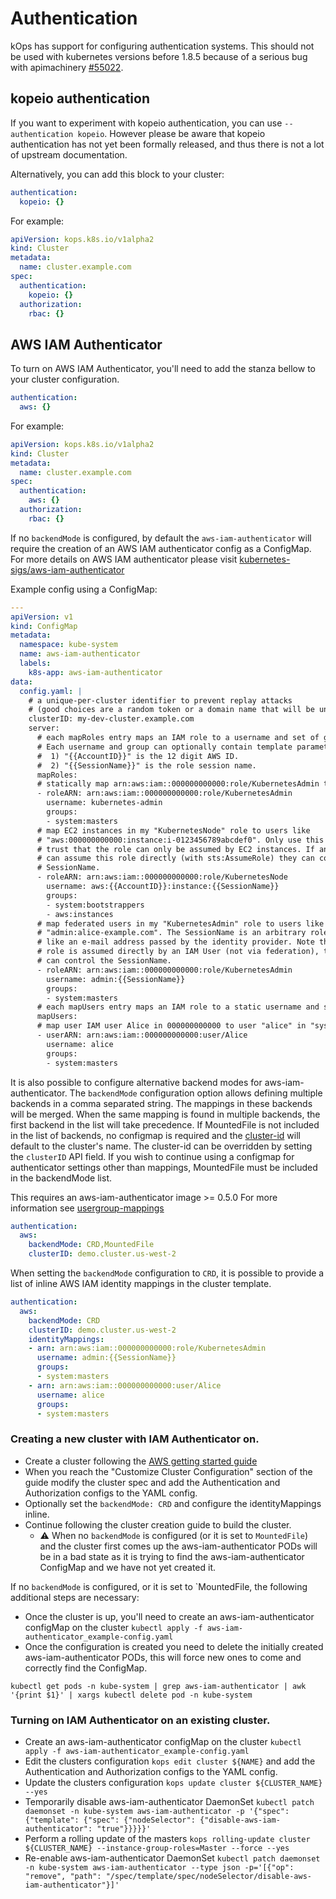 # Authentication

kOps has support for configuring authentication systems. This should not be used with kubernetes versions
before 1.8.5 because of a serious bug with apimachinery [#55022](https://github.com/kubernetes/kubernetes/issues/55022).

## kopeio authentication

If you want to experiment with kopeio authentication, you can use
`--authentication kopeio`. However please be aware that kopeio authentication
has not yet been formally released, and thus there is not a lot of upstream
documentation.

Alternatively, you can add this block to your cluster:

```yaml
authentication:
  kopeio: {}
```

For example:

```yaml
apiVersion: kops.k8s.io/v1alpha2
kind: Cluster
metadata:
  name: cluster.example.com
spec:
  authentication:
    kopeio: {}
  authorization:
    rbac: {}
```

## AWS IAM Authenticator

To turn on AWS IAM Authenticator, you'll need to add the stanza bellow
to your cluster configuration.

```yaml
authentication:
  aws: {}
```

For example:

```yaml
apiVersion: kops.k8s.io/v1alpha2
kind: Cluster
metadata:
  name: cluster.example.com
spec:
  authentication:
    aws: {}
  authorization:
    rbac: {}
```

If no `backendMode` is configured, by default the `aws-iam-authenticator` will require the creation of an AWS IAM authenticator config as a ConfigMap.
For more details on AWS IAM authenticator please visit [kubernetes-sigs/aws-iam-authenticator](https://github.com/kubernetes-sigs/aws-iam-authenticator)

Example config using a ConfigMap:

```yaml
---
apiVersion: v1
kind: ConfigMap
metadata:
  namespace: kube-system
  name: aws-iam-authenticator
  labels:
    k8s-app: aws-iam-authenticator
data:
  config.yaml: |
    # a unique-per-cluster identifier to prevent replay attacks
    # (good choices are a random token or a domain name that will be unique to your cluster)
    clusterID: my-dev-cluster.example.com
    server:
      # each mapRoles entry maps an IAM role to a username and set of groups
      # Each username and group can optionally contain template parameters:
      #  1) "{{AccountID}}" is the 12 digit AWS ID.
      #  2) "{{SessionName}}" is the role session name.
      mapRoles:
      # statically map arn:aws:iam::000000000000:role/KubernetesAdmin to a cluster admin
      - roleARN: arn:aws:iam::000000000000:role/KubernetesAdmin
        username: kubernetes-admin
        groups:
        - system:masters
      # map EC2 instances in my "KubernetesNode" role to users like
      # "aws:000000000000:instance:i-0123456789abcdef0". Only use this if you
      # trust that the role can only be assumed by EC2 instances. If an IAM user
      # can assume this role directly (with sts:AssumeRole) they can control
      # SessionName.
      - roleARN: arn:aws:iam::000000000000:role/KubernetesNode
        username: aws:{{AccountID}}:instance:{{SessionName}}
        groups:
        - system:bootstrappers
        - aws:instances
      # map federated users in my "KubernetesAdmin" role to users like
      # "admin:alice-example.com". The SessionName is an arbitrary role name
      # like an e-mail address passed by the identity provider. Note that if this
      # role is assumed directly by an IAM User (not via federation), the user
      # can control the SessionName.
      - roleARN: arn:aws:iam::000000000000:role/KubernetesAdmin
        username: admin:{{SessionName}}
        groups:
        - system:masters
      # each mapUsers entry maps an IAM role to a static username and set of groups
      mapUsers:
      # map user IAM user Alice in 000000000000 to user "alice" in "system:masters"
      - userARN: arn:aws:iam::000000000000:user/Alice
        username: alice
        groups:
        - system:masters
```

It is also possible to configure alternative backend modes for aws-iam-authenticator. The `backendMode` configuration option allows defining multiple backends in a comma separated string. The mappings in these backends will be merged. When the same mapping is found in multiple backends, the first backend in the list will take precedence. If MountedFile is not included in the list of backends, no configmap is required and the [cluster-id](https://github.com/kubernetes-sigs/aws-iam-authenticator#what-is-a-cluster-id) will default to the cluster's name. The cluster-id can be overridden by setting the `clusterID` API field. If you wish to continue using a configmap for authenticator settings other than mappings, MountedFile must be included in the backendMode list.

This requires an aws-iam-authenticator image >= 0.5.0 For more information see [usergroup-mappings](https://github.com/kubernetes-sigs/aws-iam-authenticator#4-create-iam-roleuser-to-kubernetes-usergroup-mappings)

```yaml
authentication:
  aws:
    backendMode: CRD,MountedFile
    clusterID: demo.cluster.us-west-2
```

When setting the `backendMode` configuration to `CRD`, it is possible to provide a list of inline AWS IAM identity mappings in the cluster template.

```yaml
authentication:
  aws:
    backendMode: CRD
    clusterID: demo.cluster.us-west-2
    identityMappings:
    - arn: arn:aws:iam::000000000000:role/KubernetesAdmin
      username: admin:{{SessionName}}
      groups:
      - system:masters
    - arn: arn:aws:iam::000000000000:user/Alice
      username: alice
      groups:
      - system:masters
```

### Creating a new cluster with IAM Authenticator on.

* Create a cluster following the [AWS getting started guide](getting_started/aws.md)
* When you reach the "Customize Cluster Configuration" section of the guide modify the cluster spec and add the Authentication and Authorization configs to the YAML config.
* Optionally set the `backendMode: CRD` and configure the identityMappings inline.
* Continue following the cluster creation guide to build the cluster.
    * :warning: When no `backendMode` is configured (or it is set to `MountedFile`) and the cluster first comes up the aws-iam-authenticator PODs will be in a bad state as it is trying to find the aws-iam-authenticator ConfigMap and we have not yet created it.

If no `backendMode` is configured, or it is set to `MountedFile, the following additional steps are necessary:

* Once the cluster is up, you'll need to create an aws-iam-authenticator configMap on the cluster `kubectl apply -f aws-iam-authenticator_example-config.yaml`
* Once the configuration is created you need to delete the initially created aws-iam-authenticator PODs, this will force new ones to come and correctly find the ConfigMap.
```
kubectl get pods -n kube-system | grep aws-iam-authenticator | awk '{print $1}' | xargs kubectl delete pod -n kube-system
```

### Turning on IAM Authenticator on an existing cluster.

* Create an aws-iam-authenticator configMap on the cluster `kubectl apply -f aws-iam-authenticator_example-config.yaml`
* Edit the clusters configuration `kops edit cluster ${NAME}` and add the Authentication and Authorization configs to the YAML config.
* Update the clusters configuration `kops update cluster ${CLUSTER_NAME} --yes`
* Temporarily disable aws-iam-authenticator DaemonSet `kubectl patch daemonset -n kube-system aws-iam-authenticator -p '{"spec": {"template": {"spec": {"nodeSelector": {"disable-aws-iam-authenticator": "true"}}}}}'`
* Perform a rolling update of the masters `kops rolling-update cluster ${CLUSTER_NAME} --instance-group-roles=Master --force --yes`
* Re-enable aws-iam-authenticator DaemonSet `kubectl patch daemonset -n kube-system aws-iam-authenticator --type json -p='[{"op": "remove", "path": "/spec/template/spec/nodeSelector/disable-aws-iam-authenticator"}]'`
